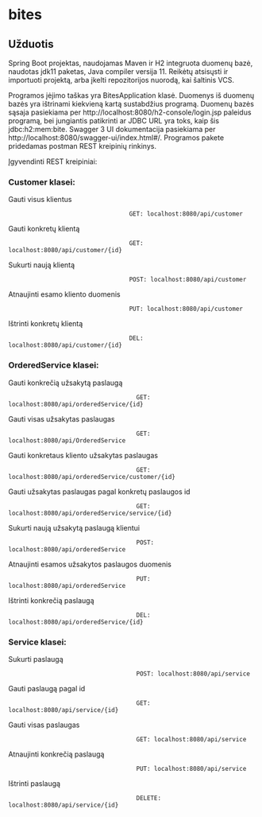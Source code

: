 # bites
## Užduotis


Spring Boot projektas, naudojamas Maven ir H2 integruota duomenų bazė,
naudotas jdk11 paketas, Java compiler versija 11.
Reikėtų atsisųsti ir importuoti projektą, arba įkelti repozitorijos nuorodą, kai šaltinis VCS.

Programos įėjimo taškas yra BitesApplication klasė.
Duomenys iš duomenų bazės yra ištrinami kiekvieną kartą sustabdžius programą.
Duomenų bazės sąsaja pasiekiama per http://localhost:8080/h2-console/login.jsp paleidus programą, bei jungiantis patikrinti ar JDBC URL yra toks, kaip šis jdbc:h2:mem:bite. Swagger 3 UI dokumentacija pasiekiama per http://localhost:8080/swagger-ui/index.html#/.
Programos pakete pridedamas postman REST kreipinių rinkinys.

Įgyvendinti REST kreipiniai:

### **Customer klasei:**


Gauti visus klientus

                                      GET: localhost:8080/api/customer

Gauti konkretų klientą  

                                      GET: localhost:8080/api/customer/{id}

Sukurti naują klientą

                                      POST: localhost:8080/api/customer

Atnaujinti esamo kliento duomenis

                                      PUT: localhost:8080/api/customer

Ištrinti konkretų klientą

                                      DEL: localhost:8080/api/customer/{id}


### OrderedService klasei:


Gauti konkrečią užsakytą paslaugą

                                        GET: localhost:8080/api/orderedService/{id}

Gauti visas užsakytas paslaugas

                                        GET: localhost:8080/api/OrderedService

Gauti konkretaus kliento užsakytas paslaugas

                                        GET: localhost:8080/api/orderedService/customer/{id}
                                        
Gauti užsakytas paslaugas pagal konkretų paslaugos id
 
                                        GET: localhost:8080/api/orderedService/service/{id}
                                        
Sukurti naują užsakytą paslaugą klientui

                                        POST: localhost:8080/api/orderedService

Atnaujinti esamos užsakytos paslaugos duomenis

                                        PUT: localhost:8080/api/orderedService

Ištrinti konkrečią paslaugą

                                        DEL: localhost:8080/api/orderedService/{id}
                                        
                                        

### Service klasei:
                                        
Sukurti paslaugą

                                        POST: localhost:8080/api/service     

Gauti paslaugą pagal id

                                        GET: localhost:8080/api/service/{id}

Gauti visas paslaugas

                                        GET: localhost:8080/api/service

Atnaujinti konkrečią paslaugą

                                        PUT: localhost:8080/api/service

Ištrinti paslaugą

                                        DELETE: localhost:8080/api/service/{id}
